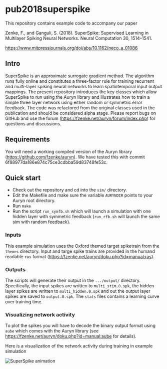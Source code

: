 # pub2018superspike

This repository contains example code to accompany our paper 

Zenke, F., and Ganguli, S. (2018). SuperSpike: Supervised Learning in Multilayer Spiking Neural Networks. Neural Computation 30, 1514–1541.

https://www.mitpressjournals.org/doi/abs/10.1162/neco_a_01086


## Intro

SuperSpike is an approximate surrogate gradient method. The algorithm runs fully online and constitutes a three-factor rule for training recurrent and multi-layer spiking neural networks to learn spatiotemporal input output mappings. The present repository introduces the key classes which allow SuperSpike to run using the Auryn library and illustrates how to train a simple three layer network using either random or symmetric error feedback. The code was refactored from the original classes used in the publication and should be considered alpha stage. Please report bugs on GitHub and use the forum (https://fzenke.net/auryn/forum/index.php) for questions and discussions.   


## Requirements

You will need a working compiled version of the Auryn library (https://github.com/fzenke/auryn).
We have tested this with commit 6f88977da186e874c75ce3cdbba59d83748fe53c.


## Quick start

* Check out the repository and cd into the ```sim/``` directory.
* Edit the Makefile and make sure the variable ```AURYNDIR``` points to your Auryn root directory.
* Run ```make```
* Run the script ```run_symfb.sh``` which will launch a simulation with one hidden layer with symmetric feedback (```run_rfb.sh``` will launch the same sim with random feedback).


### Inputs

This example simulation uses the Oxford themed target spiketrain from the ```themes``` directory. Input and targe spike trains are provided in the humand readable ```ras``` format (https://fzenke.net/auryn/doku.php?id=manual:ras). 


### Outputs 
The scripts will generate their output in the ```.../output/``` directory. Specifically, the input spikes are written to ```multi_stim.0.spk```, the hidden layer spikes are written to ```multi_hidden.0.spk```  and out the output layer spikes are saved to ```output.0.spk```. The ```stats``` files contains a learning curve over training time.

### Visualizing network activity 

To plot the spikes you will have to decode the binary output format using ```aube``` which comes with the Auryn library (see https://fzenke.net/auryn/doku.php?id=manual:aube for details).

Here is a visualization of the network activity during training in example simulation

![SuperSpike animation](https://raw.githubusercontent.com/fzenke/pub2018superspike/master/movie/oxford-opt.gif "SuperSpike animation")
